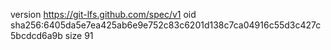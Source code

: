 version https://git-lfs.github.com/spec/v1
oid sha256:6405da5e7ea425ab6e9e752c83c6201d138c7ca04916c55d3c427c5bcdcd6a9b
size 91
